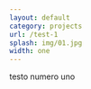 ```yaml
---
layout: default
category: projects
url: /test-1
splash: img/01.jpg
width: one
---
```


testo numero uno
